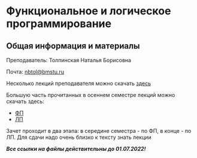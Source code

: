 # Функциональное и логическое программирование

## Общая информация и материалы

Преподаватель: Толпинская Наталья Борисовна

Почта: nbtol@bmstu.ru

Несколько лекций преподавателя можно скачать [здесь][1]

Большую часть прочитанных в осеннем семестре лекций можно скачать здесь:

- [ФП][2]
- [ЛП][3]

Зачет проходит в два этапа: в середине семестра - по ФП, в конце - по ЛП. Для сдачи надо очень близко к тексту знать лекции

***Все ссылки на файлы действительны до 01.07.2022!***

[1]: https://1drv.ms/u/s!AnleQw_T68WwjeB_DePM-gjGGbSExw?e=Uaumhc
[2]: https://1drv.ms/w/s!AnleQw_T68WwjeEA78hYoU6OEW-Z3w?e=0hmJOL
[3]: https://1drv.ms/w/s!AnleQw_T68WwjeEtTHV5jHD9XcEdzg?e=kOWMii
